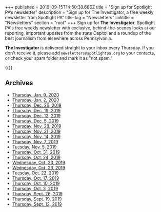 +++
published = 2019-09-15T14:50:30.686Z
title = "Sign up for Spotlight PA’s newsletter"
description = "Sign up for The Investigator, a free weekly newsletter from Spotlight PA"
title-tag = "Newsletters"
linktitle = "Newsletters"
section = "root"
+++
Sign up for **The Investigator**, Spotlight PA's free weekly newsletter with exclusive, behind-the-scenes looks at our reporting, important updates from the state Capitol and a roundup of the best journalism from elsewhere across Pennsylvania.

**The Investigator** is delivered straight to your inbox every Thursday. If you don't receive it, please add `newsletters@spotlightpa.org` to your contacts, or check your spam folder and mark it as "not spam."

{{<newsletter-form>}}

## Archives

* [Thursday, Jan. 9, 2020](http://eepurl.com/gPd5PP)
* [Thursday, Jan. 2, 2020](http://eepurl.com/gM-A_9)
* [Thursday, Dec. 26, 2019](http://eepurl.com/gM-At5)
* [Thursday, Dec. 19, 2019](http://eepurl.com/gM8RFb)
* [Thursday, Dec. 12, 2019](http://eepurl.com/gMvUTH)
* [Thursday, Dec. 5, 2019](http://eepurl.com/gK5dBH)
* [Thursday, Nov. 28, 2019](http://eepurl.com/gKDpZr)
* [Thursday, Nov. 21, 2019](http://eepurl.com/gKhUD1)
* [Thursday, Nov. 14, 2019](http://eepurl.com/gJvlf9)
* [Thursday, Nov. 7, 2019](http://eepurl.com/gIPXmH)
* [Tuesday, Nov. 5, 2019](http://eepurl.com/gIEl_v)
* [Thursday, Oct. 31, 2019](http://eepurl.com/gIaCFz)
* [Thursday, Oct. 24, 2019](http://eepurl.com/gHkXWj)
* [Wednesday, Oct. 23, 2019](http://eepurl.com/gHvIZD)
* [Wednesday, Oct. 23, 2019](http://eepurl.com/gHp8Tz)
* [Tuesday, Oct. 22, 2019](http://eepurl.com/gHh1Gj)
* [Thursday, Oct. 17, 2019](http://eepurl.com/gGJf9f)
* [Thursday, Oct. 10, 2019](http://eepurl.com/gFmYXv)
* [Thursday, Oct. 3, 2019](http://eepurl.com/gEB2Af)
* [Thursday, Sept. 26, 2019](http://eepurl.com/gDUHcj)
* [Thursday, Sept. 19, 2019](http://eepurl.com/gDAg8P)
* [Thursday, Sept. 12, 2019](http://eepurl.com/gBr0ez)
